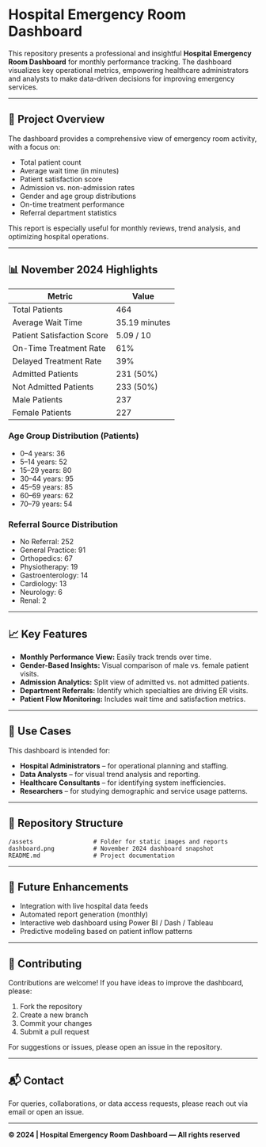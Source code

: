
# Hospital Emergency Room Dashboard

This repository presents a professional and insightful **Hospital Emergency Room Dashboard** for monthly performance tracking. The dashboard visualizes key operational metrics, empowering healthcare administrators and analysts to make data-driven decisions for improving emergency services.

---

## 📌 Project Overview

The dashboard provides a comprehensive view of emergency room activity, with a focus on:

- Total patient count
- Average wait time (in minutes)
- Patient satisfaction score
- Admission vs. non-admission rates
- Gender and age group distributions
- On-time treatment performance
- Referral department statistics

This report is especially useful for monthly reviews, trend analysis, and optimizing hospital operations.

---

## 📊 November 2024 Highlights

| Metric                        | Value            |
|------------------------------|------------------|
| Total Patients               | 464              |
| Average Wait Time            | 35.19 minutes    |
| Patient Satisfaction Score   | 5.09 / 10        |
| On-Time Treatment Rate       | 61%              |
| Delayed Treatment Rate       | 39%              |
| Admitted Patients            | 231 (50%)        |
| Not Admitted Patients        | 233 (50%)        |
| Male Patients                | 237              |
| Female Patients              | 227              |

### Age Group Distribution (Patients)
- 0–4 years: 36  
- 5–14 years: 52  
- 15–29 years: 80  
- 30–44 years: 95  
- 45–59 years: 85  
- 60–69 years: 62  
- 70–79 years: 54  

### Referral Source Distribution
- No Referral: 252  
- General Practice: 91  
- Orthopedics: 67  
- Physiotherapy: 19  
- Gastroenterology: 14  
- Cardiology: 13  
- Neurology: 6  
- Renal: 2  

---

## 📈 Key Features

- **Monthly Performance View:** Easily track trends over time.
- **Gender-Based Insights:** Visual comparison of male vs. female patient visits.
- **Admission Analytics:** Split view of admitted vs. not admitted patients.
- **Department Referrals:** Identify which specialties are driving ER visits.
- **Patient Flow Monitoring:** Includes wait time and satisfaction metrics.

---

## 🎯 Use Cases

This dashboard is intended for:

- **Hospital Administrators** – for operational planning and staffing.
- **Data Analysts** – for visual trend analysis and reporting.
- **Healthcare Consultants** – for identifying system inefficiencies.
- **Researchers** – for studying demographic and service usage patterns.

---

## 📂 Repository Structure

```
/assets                 # Folder for static images and reports
dashboard.png           # November 2024 dashboard snapshot
README.md               # Project documentation
```

---

## 📌 Future Enhancements

- Integration with live hospital data feeds
- Automated report generation (monthly)
- Interactive web dashboard using Power BI / Dash / Tableau
- Predictive modeling based on patient inflow patterns

---

## 🤝 Contributing

Contributions are welcome! If you have ideas to improve the dashboard, please:

1. Fork the repository
2. Create a new branch
3. Commit your changes
4. Submit a pull request

For suggestions or issues, please open an issue in the repository.

---

## 📬 Contact

For queries, collaborations, or data access requests, please reach out via email or open an issue.

---

**© 2024 | Hospital Emergency Room Dashboard — All rights reserved**
